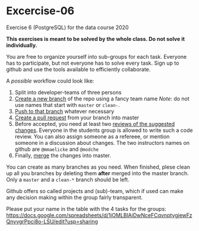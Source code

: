 # Excercise-06
Exercise 6 (PostgreSQL) for the data course 2020

**This exercises is meant to be solved by the whole class. Do not solve it individually.**

You are free to organize yourself into sub-groups for each task. Everyone has to participate, but not everyone has to solve every task. Sign up to github and use the tools available to efficiently collaborate.

A *possible* workflow could look like:

1. Split into developer-teams of three persons
2. [Create a new branch](https://help.github.com/en/github/collaborating-with-issues-and-pull-requests/about-branches) of the repo using a fancy team name *Note*: do not use names that start with ``master`` or ``clean-``.
3. [Push to that branch](https://help.github.com/en/github/using-git/pushing-commits-to-a-remote-repository) whatever necessary
4. [Create a pull request](https://help.github.com/en/github/collaborating-with-issues-and-pull-requests/about-pull-requests) from your branch into master
5. Before accepted, you need at least two [reviews of the suggested changes](https://help.github.com/en/github/collaborating-with-issues-and-pull-requests/about-pull-request-reviews). Everyone in the students group is allowed to write such a code review. You can also assign someone as a refereee, or mention someone in a discussion about changes. The two instructors names on github are ``@mmaelicke`` and ``@modche``
6. Finally, [merge](https://help.github.com/en/github/collaborating-with-issues-and-pull-requests/about-pull-request-merges) the changes into master. 

You can create as many branches as you need. When finished, plese clean up all you branches by deleting them **after** merged into the master branch. Only a ``master`` and a ``clean-*`` branch should be left.

Github offers so called projects and (sub)-team, which if used can make any decision making within the group fairly transparent. 

Please put your name in the table with the 4 tasks for the groups:
https://docs.google.com/spreadsheets/d/1jOMLBlAiDwNceFCqvnptygjewFzQnyvgrPpci8o-LSU/edit?usp=sharing


